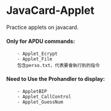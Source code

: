 # JavaCard-Applet
Practice applets on javacard.

#### Only for APDU commands:
        - Applet_Ecrypt
        - Applet_File
        包含perso.txt，代表要會執行到的指令
        
#### Need to Use the Prohandler to display:
        - AppletBIP
        - Applet_CallControl
        - Applet_GuessNum
